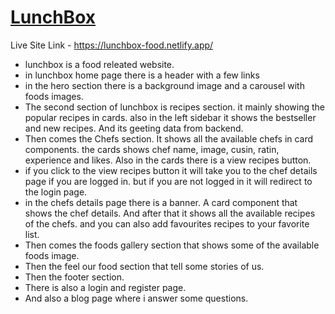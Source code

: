 # [LunchBox](https://lunchbox-food.netlify.app/)
Live Site Link - https://lunchbox-food.netlify.app/

- lunchbox is a food releated website.
- in lunchbox home page there is a header with a few links
- in the hero section there is a background image and a carousel with foods images.
- The second section of lunchbox is recipes section. it mainly showing the popular recipes in cards. also in the left sidebar it shows the bestseller and new recipes. And its geeting data from backend.
- Then comes the Chefs section. It shows all the available chefs in card components. the cards shows chef name, image, cusin, ratin, experience and likes. Also in the cards there is a view recipes button.
- if you click to the view recipes button it will take you to the chef details page if you are logged in. but if you are not logged in it will redirect to the login page.
- in the chefs details page there is a banner. A card component that shows the chef details. And after that it shows all the available recipes of the chefs. and you can also add favourites recipes to your favorite list.
- Then comes the foods gallery section that shows some of the available foods image.
- Then the feel our food section that tell some stories of us.
- Then the footer section.
- There is also a login and register page.
- And also a blog page where i answer some questions.
